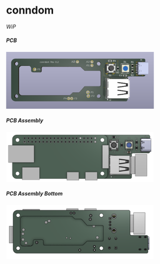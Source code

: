 # conndom
*WiP*

##### PCB
<img src="docs/conndom-pcb.png" alt="Description 1" width="400" />

##### PCB Assembly
<img src="docs/pcb-assembly-top.png" alt="Description 2" width="400" />

##### PCB Assembly Bottom
<img src="docs/pcb-assembly-bottom.png" alt="Description 3" width="400" />
